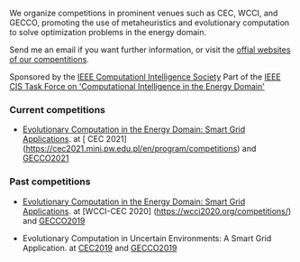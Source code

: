 We organize competitions in prominent venues such as CEC, WCCI, and GECCO, promoting the use of metaheuristics and evolutionary computation to solve optimization problems in the energy domain.

Send me an email if you want further information, or visit the [offial websites of our compentitions](http://www.gecad.isep.ipp.pt/ERM-competitions/2021-2/).

Sponsored by the [IEEE Computationl Intelligence Society](https://cis.ieee.org/)
Part of the [IEEE CIS Task Force on 'Computational Intelligence in the Energy Domain'](http://ci4energy.uni-paderborn.de/)

### Current competitions

* [Evolutionary Computation in the Energy Domain: Smart Grid Applications](http://www.gecad.isep.ipp.pt/ERM-competitions/2021-2/). at [
CEC 2021] (https://cec2021.mini.pw.edu.pl/en/program/competitions) and [GECCO2021](https://gecco-2021.sigevo.org/Competitions#id_Evolutionary%20Computation%20in%20the%20Energy%20Domain:%20Smart%20Grid%20Applications)


### Past competitions

* [Evolutionary Computation in the Energy Domain: Smart Grid Applications](http://www.gecad.isep.ipp.pt/ERM-competitions/2020-2/). at [WCCI-CEC 2020] (https://wcci2020.org/competitions/) and [GECCO2019](https://gecco-2020.sigevo.org/index.html/Competitions)

* Evolutionary Computation in Uncertain Environments: A Smart Grid Application. at [CEC2019](http://cec2019.org/programs/competitions.html#cec-05) and [GECCO2019](https://gecco-2019.sigevo.org/index.html/Competitions#id_Evolutionary%20Computation%20in%20Uncertain%20Environments:%20A%20Smart%20Grid%20Application)
